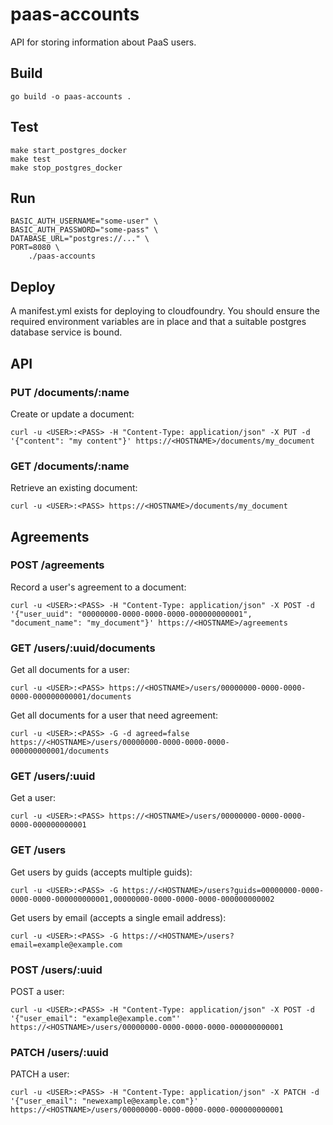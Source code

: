 # paas-accounts

API for storing information about PaaS users.

## Build

```
go build -o paas-accounts .
```

## Test

```
make start_postgres_docker
make test
make stop_postgres_docker
```

## Run

```
BASIC_AUTH_USERNAME="some-user" \
BASIC_AUTH_PASSWORD="some-pass" \
DATABASE_URL="postgres://..." \
PORT=8080 \
	./paas-accounts
```

## Deploy

A manifest.yml exists for deploying to cloudfoundry. You should ensure the required environment variables are in place and that a suitable postgres database service is bound.

## API

### PUT /documents/:name

Create or update a document:

    curl -u <USER>:<PASS> -H "Content-Type: application/json" -X PUT -d '{"content": "my content"}' https://<HOSTNAME>/documents/my_document

### GET /documents/:name

Retrieve an existing document:

    curl -u <USER>:<PASS> https://<HOSTNAME>/documents/my_document

## Agreements

### POST /agreements

Record a user's agreement to a document:

    curl -u <USER>:<PASS> -H "Content-Type: application/json" -X POST -d '{"user_uuid": "00000000-0000-0000-0000-000000000001", "document_name": "my_document"}' https://<HOSTNAME>/agreements

### GET /users/:uuid/documents

Get all documents for a user:

    curl -u <USER>:<PASS> https://<HOSTNAME>/users/00000000-0000-0000-0000-000000000001/documents

Get all documents for a user that need agreement:

    curl -u <USER>:<PASS> -G -d agreed=false https://<HOSTNAME>/users/00000000-0000-0000-0000-000000000001/documents

### GET /users/:uuid

Get a user:

    curl -u <USER>:<PASS> https://<HOSTNAME>/users/00000000-0000-0000-0000-000000000001

### GET /users

Get users by guids (accepts multiple guids):

    curl -u <USER>:<PASS> -G https://<HOSTNAME>/users?guids=00000000-0000-0000-0000-000000000001,00000000-0000-0000-0000-000000000002

Get users by email (accepts a single email address):

    curl -u <USER>:<PASS> -G https://<HOSTNAME>/users?email=example@example.com

### POST /users/:uuid

POST a user:

    curl -u <USER>:<PASS> -H "Content-Type: application/json" -X POST -d '{"user_email": "example@example.com"' https://<HOSTNAME>/users/00000000-0000-0000-0000-000000000001

### PATCH /users/:uuid

PATCH a user:

    curl -u <USER>:<PASS> -H "Content-Type: application/json" -X PATCH -d '{"user_email": "newexample@example.com"}' https://<HOSTNAME>/users/00000000-0000-0000-0000-000000000001
